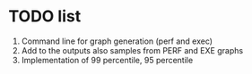  # TODO list
 
1. Command line for graph generation (perf and exec)
2. Add to the outputs also samples from PERF and EXE graphs
3. Implementation of 99 percentile, 95 percentile
